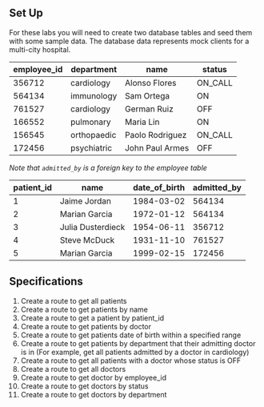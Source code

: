 ## Set Up

For these labs you will need to create two database tables and seed them with some sample data. The database data represents mock clients for a multi-city hospital.

| employee_id | department  | name            | status  |
| ----------- | ----------- | --------------- | ------- |
| 356712      | cardiology  | Alonso Flores   | ON_CALL |
| 564134      | immunology  | Sam Ortega      | ON      |
| 761527      | cardiology  | German Ruiz     | OFF     |
| 166552      | pulmonary   | Maria Lin       | ON      |
| 156545      | orthopaedic | Paolo Rodriguez | ON_CALL |
| 172456      | psychiatric | John Paul Armes | OFF     |

*Note that `admitted_by` is a foreign key to the employee table*

| patient_id | name              | date_of_birth | admitted_by |
| ---------- | ----------------- | ------------- | ----------- |
| 1          | Jaime Jordan      | 1984-03-02    | 564134      |
| 2          | Marian Garcia     | 1972-01-12    | 564134      |
| 3          | Julia Dusterdieck | 1954-06-11    | 356712      |
| 4          | Steve McDuck      | 1931-11-10    | 761527      |
| 5          | Marian Garcia     | 1999-02-15    | 172456      |

## Specifications

1. Create a route to get all patients
2. Create a route to get patients by name
3. Create a route to get a patient by patient_id
4. Create a route to get patients by doctor
5. Create a route to get patients date of birth within a specified range
6. Create a route to get patients by department that their admitting doctor is in (For example, get all patients admitted by a doctor in cardiology)
7. Create a route to get all patients with a doctor whose status is OFF
8. Create a route to get all doctors
9. Create a route to get doctor by employee_id
10. Create a route to get doctors by status
11. Create a route to get doctors by department